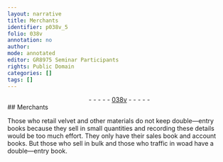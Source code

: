 ```yaml
---
layout: narrative
title: Merchants
identifier: p038v_5
folio: 038v
annotation: no
author:
mode: annotated
editor: GR8975 Seminar Participants
rights: Public Domain
categories: []
tags: []
---
```


 <div class="folio" align="center">- - - - - <a href="http://gallica.bnf.fr/ark:/12148/btv1b10500001g/f82.image" target="_blank">038v</a> - - - - - </div>  
## Merchants

 
 Those who retail velvet and other materials do not keep double—entry books because they sell in small quantities and recording these details would be too much effort. They only have their sales book and account books. But those who sell in bulk and those who traffic in woad have a double—entry book.
 